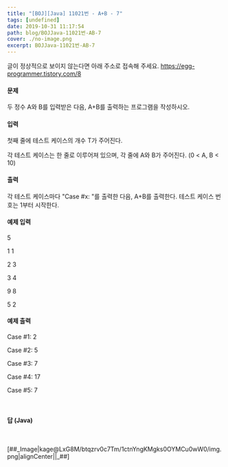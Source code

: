 ```yaml
---
title: "[BOJ][Java] 11021번 - A+B - 7"
tags: [undefined]
date: 2019-10-31 11:17:54
path: blog/BOJJava-11021번-AB-7
cover: ./no-image.png
excerpt: BOJJava-11021번-AB-7
---
```

글이 정상적으로 보이지 않는다면 아래 주소로 접속해 주세요.
https://egg-programmer.tistory.com/8
<h4 data-ke-size="size20">문제</h4>

두 정수 A와 B를 입력받은 다음, A+B를 출력하는 프로그램을 작성하시오.

<h4 data-ke-size="size20">입력</h4>

첫째 줄에 테스트 케이스의 개수 T가 주어진다.

각 테스트 케이스는 한 줄로 이루어져 있으며, 각 줄에 A와 B가 주어진다. (0 &lt; A, B &lt; 10)

<h4 data-ke-size="size20">출력</h4>

각 테스트 케이스마다 "Case \#x: "를 출력한 다음, A+B를 출력한다. 테스트 케이스 번호는 1부터 시작한다.

<h4 data-ke-size="size20">예제 입력</h4>

5

1 1

2 3

3 4

9 8

5 2

<h4 data-ke-size="size20">예제 출력</h4>

Case \#1: 2

Case \#2: 5

Case \#3: 7

Case \#4: 17

Case \#5: 7

&nbsp;

<h4 data-ke-size="size20">답 (Java)</h4>

<script src="https://gist.github.com/choisohyun/ace51dd12dbe57a55fc6490476fa5374.js"></script>

&nbsp;

\[\#\#\_Image|kage@LxG8M/btqzrv0c7Tm/1ctnYngKMgks0OYMCu0wW0/img.png|alignCenter||\_\#\#\]